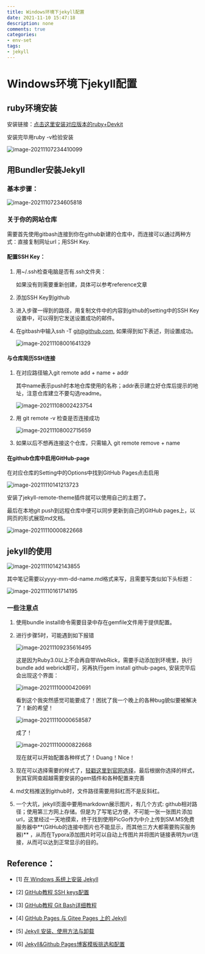 ```yaml
---
title: Windows环境下jekyll配置
date: 2021-11-10 15:47:18
description: none
comments: true
categories:
- env-set
tags:
- jekyll
---
```




# Windows环境下jekyll配置

## ruby环境安装

安装链接：[点击这里安装对应版本的ruby+Devkit](https://rubyinstaller.org/downloads/)

安装完毕用ruby -v检验安装

![image-20211107234410099](https://i.loli.net/2021/11/10/7dUVu6WsCeGOHL8.png)

## 用Bundler安装Jekyll

### 基本步骤：

![image-20211107234605818](https://i.loli.net/2021/11/10/Fk976TwmbxstufG.png)

### 关于你的网站仓库

需要首先使用gitbash连接到你在github新建的仓库中，而连接可以通过两种方式：直接复制网址url；用SSH Key.

#### 配置SSH Key：

1. 用~/.ssh检查电脑是否有.ssh文件夹：

   如果没有则需要重新创建，具体可以参考reference文章

2. 添加SSH Key到github

3. 进入步骤一得到的路径，用复制文件中的内容到github的setting中的SSH Key设置中，可以得到它发送设置成功的邮件。

4. 在gitbash中输入ssh -T git@github.com, 如果得到如下表述，则设置成功。

   ![image-20211108001641329](https://i.loli.net/2021/11/10/MwB3vfWiyYrslLX.png)

#### 与仓库简历SSH连接

1. 在对应路径输入git remote add + name + addr

   其中name表示push时本地仓库使用的名称；addr表示建立好仓库后提示的地址，注意仓库建立不要勾选readme。

   ![image-20211108002423754](https://i.loli.net/2021/11/10/6MCefjDG9tcgOXN.png)

2. 用 git remote -v 检查是否连接成功

   ![image-20211108002715659](https://i.loli.net/2021/11/10/HFMABTQS23h5Wtz.png)

3. 如果以后不想再连接这个仓库，只需输入 git remote remove + name

#### 在github仓库中启用GitHub-page

在对应仓库的Setting中的Options中找到GitHub Pages点击启用

![image-20211110141213723](https://i.loli.net/2021/11/10/LYxD5sWqiOkC8UX.png)

安装了jekyll-remote-theme插件就可以使用自己的主题了。

最后在本地git push到远程仓库中便可以同步更新到自己的GitHub pages上，以网页的形式展现md文档。

![image-20211110000822668](https://i.loli.net/2021/11/10/GZaVCJxReUNwntE.png)

## jekyll的使用

![image-20211110142143855](https://i.loli.net/2021/11/10/9SyKZzjEL2UQwDC.png)

其中笔记需要以yyyy-mm-dd-name.md格式来写，且需要写类似如下头标题：

![image-20211110161714195](https://i.loli.net/2021/11/10/qWFLcvjC3gsZKt2.png)



### 一些注意点

1. 使用bundle install命令需要目录中存在gemfile文件用于提供配置。

2. 进行步骤5时，可能遇到如下报错

   ![image-20211109235616495](https://i.loli.net/2021/11/10/wjpW47aHMUEfoct.png)

   这是因为Ruby3.0以上不会再自带WebRick，需要手动添加到环境里，执行 bundle add webrick即可，另再执行gem install github-pages, 安装完毕后会出现这个界面：

   ![image-20211110000420691](https://i.loli.net/2021/11/10/rZgUiHhRWIJ61fc.png)

   看到这个我突然感觉可能要成了！困扰了我一个晚上的各种bug貌似要被解决了！新的希望！

   ![image-20211110000658587](https://i.loli.net/2021/11/10/gVkLx8IvpOGamuz.png)

   成了！

   ![image-20211110000822668](https://i.loli.net/2021/11/10/GZaVCJxReUNwntE.png)

   现在就可以开始配置各种样式了！Duang！Nice！

3. 现在可以选择需要的样式了，[轻戳这里到官网选择](jekyllthemes.org)，最后根据你选择的样式，到其官网查超越需要安装的gem插件和各种配置来完善

4. md文档推送到github时，文件路径需要用斜杠而不是反斜杠。

4. 一个大坑，jekyll页面中要用markdown展示图片，有几个方式: github相对路径；使用第三方网上存储。但是为了写笔记方便，不可能一张一张图片添加url，这里经过一天地摸索，终于找到使用PicGo作为中介上传到SM.MS免费服务器中**(GitHub的连接中图片也不能显示，而其他三方大都需要购买服务器)** ，从而在Typora添加图片时可以自动上传图片并将图片链接表明为url连接，从而可以达到正常显示的目的。



## Reference：

- [1] [在 Windows 系统上安装 Jekyll](https://xjtu-blacksmith.cn/notes/install-jekyll-on-windows)

- [2] [GitHub教程 SSH keys配置](https://blog.csdn.net/qq_36667170/article/details/79094257)

- [3] [GitHub教程 Git Bash详细教程](https://blog.csdn.net/qq_36667170/article/details/79085301)

- [4] [GitHub Pages 与 Gitee Pages 上的 Jekyll](https://xjtu-blacksmith.cn/essay/jekyll-of-pages)

- [5] [Jekyll 安装、使用方法与卸载](https://blog.csdn.net/u012675539/article/details/43734055)

- [6] [Jekyll&amp;Github Pages博客模板挑选和配置](http://cenalulu.github.io/jekyll/choose-a-template-for-your-blog/)

